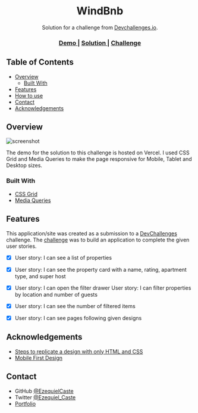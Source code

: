 <!-- Please update value in the {}  -->

<h1 align="center">WindBnb</h1>

<div align="center">
   Solution for a challenge from  <a href="http://devchallenges.io" target="_blank">Devchallenges.io</a>.
</div>

<div align="center">
  <h3>
    <a href="https://windbnb-v1.vercel.app/">
      Demo
    </a>
    <span> | </span>
    <a href="https://devchallenges.io/solutions/qoVvOnPtOZVsIXOxCtRz">
      Solution
    </a>
    <span> | </span>
    <a href="https://devchallenges.io/challenges/3JFYedSOZqAxYuOCNmYD">
      Challenge
    </a>
  </h3>
</div>

<!-- TABLE OF CONTENTS -->

## Table of Contents

- [Overview](#overview)
  - [Built With](#built-with)
- [Features](#features)
- [How to use](#how-to-use)
- [Contact](#contact)
- [Acknowledgements](#acknowledgements)

<!-- OVERVIEW -->

## Overview

![screenshot](https://i.imgur.com/wt8Devw.gif)

The demo for the solution to this challenge is hosted on Vercel. I used CSS Grid and Media Queries to make the page responsive for Mobile, Tablet and Desktop sizes.

### Built With

<!-- This section should list any major frameworks that you built your project using. Here are a few examples.-->

- [CSS Grid](https://css-tricks.com/snippets/css/complete-guide-grid/)
- [Media Queries](https://css-tricks.com/a-complete-guide-to-css-media-queries/)

## Features

<!-- List the features of your application or follow the template. Don't share the figma file here :) -->

This application/site was created as a submission to a [DevChallenges](https://devchallenges.io/challenges) challenge. The [challenge](https://devchallenges.io/challenges/xobQBuf8zWWmiYMIAZe0) was to build an application to complete the given user stories.

- [X] User story: I can see a list of properties
- [X] User story: I can see the property card with a name, rating, apartment type, and super host
- [X] User story: I can open the filter drawer
User story: I can filter properties by location and number of guests
- [X] User story: I can see the number of filtered items
- [X] User story: I can see pages following given designs



## Acknowledgements

<!-- This section should list any articles or add-ons/plugins that helps you to complete the project. This is optional but it will help you in the future. For exmpale -->

- [Steps to replicate a design with only HTML and CSS](https://devchallenges-blogs.web.app/how-to-replicate-design/)
- [Mobile First Design](https://medium.com/@Vincentxia77/what-is-mobile-first-design-why-its-important-how-to-make-it-7d3cf2e29d00)

## Contact

- GitHub [@EzequielCaste](https://github.com/EzequielCaste)
- Twitter [@Ezequiel_Caste](https://twitter.com/Ezequiel_Caste)
- [Portfolio](https://www.ezecastellanos.com.ar/)
